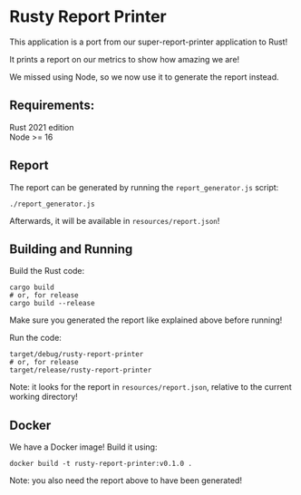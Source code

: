 # Rusty Report Printer

This application is a port from our super-report-printer application to Rust!

It prints a report on our metrics to show how amazing we are!

We missed using Node, so we now use it to generate the report instead.

## Requirements:

Rust 2021 edition  
Node >= 16

## Report

The report can be generated by running the `report_generator.js` script:
```shell
./report_generator.js
```

Afterwards, it will be available in `resources/report.json`!

## Building and Running

Build the Rust code:
```shell
cargo build
# or, for release
cargo build --release
```

Make sure you generated the report like explained above before running!

Run the code:
```shell
target/debug/rusty-report-printer
# or, for release
target/release/rusty-report-printer
```

Note: it looks for the report in `resources/report.json`, relative to the current working directory!

## Docker

We have a Docker image! Build it using:
```shell
docker build -t rusty-report-printer:v0.1.0 .
```

Note: you also need the report above to have been generated!
